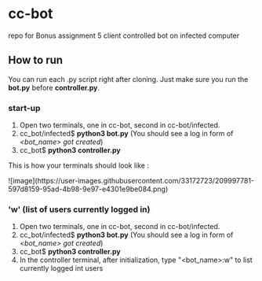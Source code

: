 # cc-bot

repo for Bonus assignment 5
client controlled bot on infected computer

## How to run
You can run each .py script right after cloning. Just make sure you run the **bot.py** before **controller.py**.

### start-up
1) Open two terminals, one in cc-bot, second in cc-bot/infected.
2) cc_bot/infected$ **python3 bot.py**
(You should see a log in form of *<bot_name> got created*)
3) cc_bot$ **python3 controller.py**
<p>This is how your terminals should look like :</p>
![image](https://user-images.githubusercontent.com/33172723/209997781-597d8159-95ad-4b98-9e97-e4301e9be084.png)



### 'w'   (list of users currently logged in)
1) Open two terminals, one in cc-bot, second in cc-bot/infected.
2) cc_bot/infected$ **python3 bot.py**
(You should see a log in form of *<bot_name> got created*)
3) cc_bot$ **python3 controller.py**
4) In the controller terminal, after initialization, type "<bot_name>:w" to list currently logged int users



